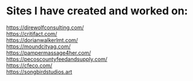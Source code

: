 # Sites I have created and worked on:
https://direwolfconsulting.com/ <br/>
https://critifact.com/ <br/>
https://dorianwalkerlmt.com/ <br/>
https://moundcityag.com/ <br/>
https://pampermassage4her.com/ <br/>
https://pecoscountyfeedandsupply.com/ <br/>
https://cfeco.com/ <br/>
https://songbirdstudios.art <br/>

